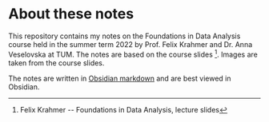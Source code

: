 # About these notes

This repository contains my notes on the Foundations in Data Analysis course held in the summer term 2022 by Prof. Felix Krahmer and Dr. Anna Veselovska at TUM. The notes are based on the course slides [^1]. Images are taken from the course slides.

The notes are written in [Obsidian markdown](https://obsidian.md/) and are best viewed in Obsidian.

[^1]: Felix Krahmer -- Foundations in Data Analysis, lecture slides
